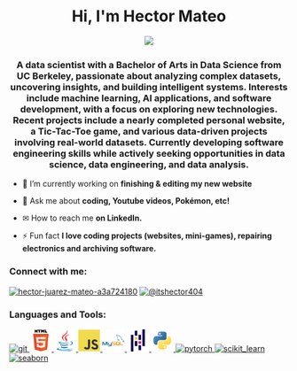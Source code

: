<h1 align="center">Hi, I'm Hector Mateo</h1>

<div align="center"> <img height="150" src="https://i.postimg.cc/T1VgZ1PG/Whats-App-Image-2025-03-11-at-17-17-51-c1540d52.jpg"/> </div>

<h3 align="center">A data scientist with a Bachelor of Arts in Data Science from UC Berkeley, passionate about analyzing complex datasets, uncovering insights, and building intelligent systems. Interests include machine learning, AI applications, and software development, with a focus on exploring new technologies. Recent projects include a nearly completed personal website, a Tic-Tac-Toe game, and various data-driven projects involving real-world datasets. Currently developing software engineering skills while actively seeking opportunities in data science, data engineering, and data analysis.</h3>

- 🔭 I’m currently working on **finishing & editing my new website**

- 💬 Ask me about **coding, Youtube videos, Pokémon, etc!**

- ✉ How to reach me **on LinkedIn.**

- ⚡ Fun fact **I love coding projects (websites, mini-games), repairing electronics and archiving software.**

<h3 align="left">Connect with me:</h3>
<p align="left">
<a href="https://linkedin.com/in/hector-juarez-mateo-a3a724180" target="blank"><img align="center" src="https://raw.githubusercontent.com/rahuldkjain/github-profile-readme-generator/master/src/images/icons/Social/linked-in-alt.svg" alt="hector-juarez-mateo-a3a724180" height="30" width="40" /></a>
<a href="https://www.youtube.com/@itshector404" target="blank"><img align="center" src="https://raw.githubusercontent.com/rahuldkjain/github-profile-readme-generator/master/src/images/icons/Social/youtube.svg" alt="@itshector404" height="30" width="40" /></a>
</p>

<h3 align="left">Languages and Tools:</h3>
<p align="left"> <a href="https://git-scm.com/" target="_blank" rel="noreferrer"> <img src="https://www.vectorlogo.zone/logos/git-scm/git-scm-icon.svg" alt="git" width="40" height="40"/> </a> <a href="https://www.w3.org/html/" target="_blank" rel="noreferrer"> <img src="https://raw.githubusercontent.com/devicons/devicon/master/icons/html5/html5-original-wordmark.svg" alt="html5" width="40" height="40"/> </a> <a href="https://www.java.com" target="_blank" rel="noreferrer"> <img src="https://raw.githubusercontent.com/devicons/devicon/master/icons/java/java-original.svg" alt="java" width="40" height="40"/> </a> <a href="https://developer.mozilla.org/en-US/docs/Web/JavaScript" target="_blank" rel="noreferrer"> <img src="https://raw.githubusercontent.com/devicons/devicon/master/icons/javascript/javascript-original.svg" alt="javascript" width="40" height="40"/> </a> <a href="https://www.mysql.com/" target="_blank" rel="noreferrer"> <img src="https://raw.githubusercontent.com/devicons/devicon/master/icons/mysql/mysql-original-wordmark.svg" alt="mysql" width="40" height="40"/> </a> <a href="https://pandas.pydata.org/" target="_blank" rel="noreferrer"> <img src="https://raw.githubusercontent.com/devicons/devicon/2ae2a900d2f041da66e950e4d48052658d850630/icons/pandas/pandas-original.svg" alt="pandas" width="40" height="40"/> </a> <a href="https://www.python.org" target="_blank" rel="noreferrer"> <img src="https://raw.githubusercontent.com/devicons/devicon/master/icons/python/python-original.svg" alt="python" width="40" height="40"/> </a> <a href="https://pytorch.org/" target="_blank" rel="noreferrer"> <img src="https://www.vectorlogo.zone/logos/pytorch/pytorch-icon.svg" alt="pytorch" width="40" height="40"/> </a> <a href="https://scikit-learn.org/" target="_blank" rel="noreferrer"> <img src="https://upload.wikimedia.org/wikipedia/commons/0/05/Scikit_learn_logo_small.svg" alt="scikit_learn" width="40" height="40"/> </a> <a href="https://seaborn.pydata.org/" target="_blank" rel="noreferrer"> <img src="https://seaborn.pydata.org/_images/logo-mark-lightbg.svg" alt="seaborn" width="40" height="40"/> </a> </p>
